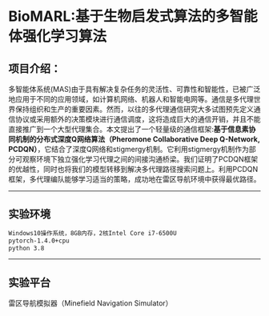 # BioMARL:基于生物启发式算法的多智能体强化学习算法
## 项目介绍：
多智能体系统(MAS)由于具有解决复杂任务的灵活性、可靠性和智能性，已被广泛地应用于不同的应用领域，如计算机网络、机器人和智能电网等。通信是多代理世界保持组织和生产的重要因素。然而，以往的多代理通信研究大多试图预先定义通信协议或采用额外的决策模块进行通信调度，这将造成巨大的通信开销，并且不能直接推广到一个大型代理集合。本文提出了一个轻量级的通信框架:**基于信息素协同机制的分布式深度Q网络算法（Pheromone Collaborative Deep Q-Network, PCDQN）**，它结合了深度Q网络和stigmergy机制。它利用stigmergy机制作为部分可观察环境下独立强化学习代理之间的间接沟通桥梁。我们证明了PCDQN框架的优越性，同时也将我们的模型转移到解决多代理路径搜索问题上。利用PCDQN框架，多代理编队能够学习适当的策略，成功地在雷区导航环境中获得最优路径。
***
## 实验环境
```sh
Windows10操作系统，8GB内存，2核Intel Core i7-6500U
pytorch-1.4.0+cpu
python 3.8
```
***
## 实验平台
雷区导航模拟器（Minefield Navigation Simulator）
